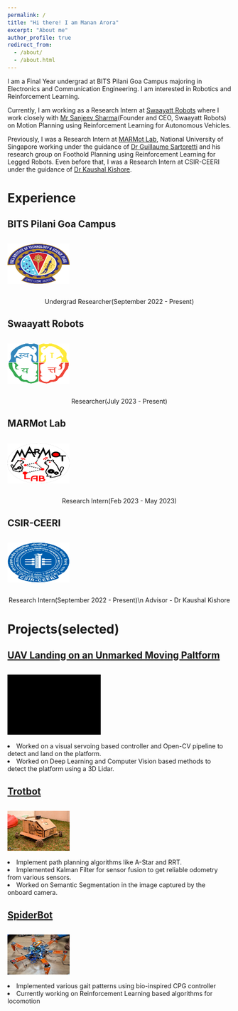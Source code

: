 ```yaml
---
permalink: /
title: "Hi there! I am Manan Arora"
excerpt: "About me"
author_profile: true
redirect_from: 
  - /about/
  - /about.html
---
```


I am a Final Year undergrad at BITS Pilani Goa Campus majoring in Electronics and Communication Engineering. I am interested in Robotics and Reinforcement Learning.

Currently, I am working as a Research Intern at [Swaayatt Robots](https://www.swaayattrobots.com/) where I work closely with [Mr Sanjeev Sharma](https://www.swaayattrobots.com/)(Founder and CEO, Swaayatt Robots) on Motion Planning using Reinforcement Learning for Autonomous Vehicles.

Previously, I was a Research Intern at [MARMot Lab](https://www.marmotlab.org/), National University of Singapore working under the guidance of [Dr Guillaume Sartoretti](https://www.marmotlab.org/bio.html) and his research group on Foothold Planning using Reinforcement Learning for Legged Robots. Even before that, I was a Research Intern at CSIR-CEERI under the guidance of [Dr Kaushal Kishore](https://www.ceeri.res.in/profiles/kaushal-kishore/).

# Experience
## BITS Pilani Goa Campus
<p style="display:inline-block;">
<img align="left" src="/images/site-logo.png" width="140" height="90">
<p align="center">Undergrad Researcher(September 2022 - Present)</p>
</p>

## Swaayatt Robots
<p style="display:inline-block;">
<img align="left" src="/images/swaayatt.png" width="140" height="90">
<p align="center">Researcher(July 2023 - Present)</p>
</p>

## MARMot Lab
<p style="display:inline-block;">
<img align="left" src="/images/MARMot_lab.png" width="140" height="90">
<p align="center">Research Intern(Feb 2023 - May 2023)</p>
</p>

## CSIR-CEERI
<p style="display:inline-block;">
<img align="left" src="/images/CEERI.webp" width="140" height="90">
<p align="center">Research Intern(September 2022 - Present)\n Advisor - Dr Kaushal Kishore</p>
</p>

# Projects(selected)
## [UAV Landing on an Unmarked Moving Paltform](https://github.com/Manaro-Alpha/Drone-Landing-on-an-unamrked-moving-platform)
<p style="display:inline-block;">
<img src="/images/lanfinGIF.gif" width="210" height="135">
<li>Worked on a visual servoing based controller and Open-CV pipeline to detect and land on the platform.</li>
<li>Worked on Deep Learning and Computer Vision based methods to detect the platform using a 3D Lidar.</li>
</p>

## [Trotbot]("https://github.com/ERC-BPGC/RAIN")
<p style="display:inline-block;">
<img align="left" src="/images/Trotbot_quark.jpg" width="140" height="90">
<li align="centre">Implement path planning algorithms like A-Star and RRT. </li>
<li align="centre">Implemented Kalman Filter for sensor fusion to get reliable odometry from various sensors.</li>
<li align="centre">Worked on Semantic Segmentation in the image captured by the onboard camera.</li>
</p>

## [SpiderBot](https://github.com/ERC-BPGC/SpiderBot)
<p style="display:inline-block;">
<img align="left" src="/images/spiderbot.jpeg" width="140" height="90">
<li align="centre">Implemented various gait patterns using bio-inspired CPG controller</li>
<li align="centre">Currently working on Reinforcement Learning based algorithms for locomotion</li>
</p>
